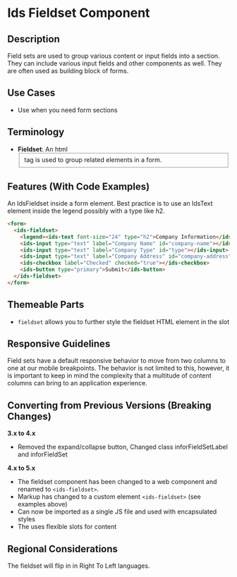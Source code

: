 # Ids Fieldset Component

## Description

Field sets are used to group various content or input fields into a section. They can include various input fields and other components as well. They are often used as building block of forms.

## Use Cases

- Use when you need form sections

## Terminology

- **Fieldset**: An html <fieldset> tag is used to group related elements in a form.

## Features (With Code Examples)

An IdsFieldset inside a form element. Best practice is to use an IdsText element inside the legend possibly with a type like h2.

```html
<form>
  <ids-fieldset>
    <legend><ids-text font-size="24" type="h2">Company Information</ids-text></legend>
    <ids-input type="text" label="Company Name" id="company-name"></ids-input>
    <ids-input type="text" label="Company Type" id="type"></ids-input>
    <ids-input type="text" label="Company Address" id="company-address"></ids-input>
    <ids-checkbox label="Checked" checked="true"></ids-checkbox>
    <ids-button type="primary">Submit</ids-button>
  </ids-fieldset>
</form>
```

## Themeable Parts

- `fieldset` allows you to further style the fieldset HTML element in the slot

## Responsive Guidelines

Field sets have a default responsive behavior to move from two columns to one at our mobile breakpoints. The behavior is not limited to this, however, it is important to keep in mind the complexity that a multitude of content columns can bring to an application experience.

## Converting from Previous Versions (Breaking Changes)

**3.x to 4.x**
- Removed the expand/collapse button, Changed class inforFieldSetLabel and inforFieldSet

**4.x to 5.x**
- The fieldset component has been changed to a web component and renamed to `<ids-fieldset>`.
- Markup has changed to a custom element `<ids-fieldset>` (see examples above)
- Can now be imported as a single JS file and used with encapsulated styles
- The uses flexible slots for content

## Regional Considerations

The fieldset will flip in in Right To Left languages.
